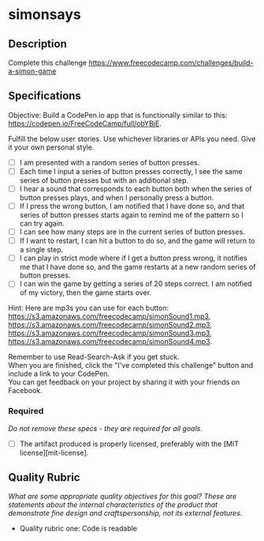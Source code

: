 # simonsays

## Description

Complete this challenge
https://www.freecodecamp.com/challenges/build-a-simon-game
## Specifications


Objective: Build a CodePen.io app that is functionally similar to this: https://codepen.io/FreeCodeCamp/full/obYBjE.

Fulfill the below user stories. Use whichever libraries or APIs you need. Give it your own personal style.

- [ ] I am presented with a random series of button presses.
- [ ] Each time I input a series of button presses correctly, I see the same series of button presses but with an additional step.
- [ ] I hear a sound that corresponds to each button both when the series of button presses plays, and when I personally press a button.
- [ ] If I press the wrong button, I am notified that I have done so, and that series of button presses starts again to remind me of the pattern so I can try again.
- [ ] I can see how many steps are in the current series of button presses.
- [ ] If I want to restart, I can hit a button to do so, and the game will return to a single step.
- [ ] I can play in strict mode where if I get a button press wrong, it notifies me that I have done so, and the game restarts at a new random series of button presses.
- [ ] I can win the game by getting a series of 20 steps correct. I am notified of my victory, then the game starts over.

Hint: Here are mp3s you can use for each button: <br>https://s3.amazonaws.com/freecodecamp/simonSound1.mp3, https://s3.amazonaws.com/freecodecamp/simonSound2.mp3, https://s3.amazonaws.com/freecodecamp/simonSound3.mp3, https://s3.amazonaws.com/freecodecamp/simonSound4.mp3.

Remember to use Read-Search-Ask if you get stuck.<br>
When you are finished, click the "I've completed this challenge" button and include a link to your CodePen.<br>
You can get feedback on your project by sharing it with your friends on Facebook.

### Required

_Do not remove these specs - they are required for all goals_.
- [ ] The artifact produced is properly licensed, preferably with the [MIT license][mit-license].
## Quality Rubric

_What are some appropriate quality objectives for this goal? These are statements about the internal characteristics of the product that demonstrate fine design and craftspersonship, not its external features._
- Quality rubric one: Code is readable
